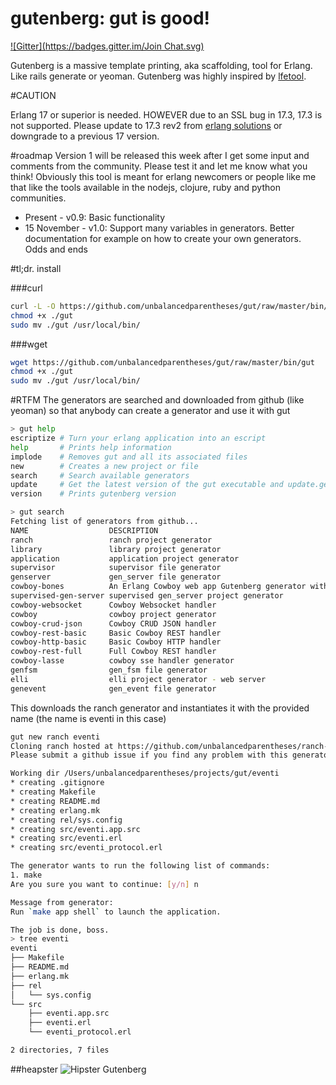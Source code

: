 gutenberg: gut is good!
=========
[![Gitter](https://badges.gitter.im/Join Chat.svg)](https://gitter.im/unbalancedparentheses/gut?utm_source=badge&utm_medium=badge&utm_campaign=pr-badge&utm_content=badge)

Gutenberg is a massive template printing, aka scaffolding, tool for Erlang. Like rails generate or yeoman.
Gutenberg was highly inspired by [lfetool](https://github.com/lfe/lfetool).

#CAUTION

Erlang 17 or superior is needed. HOWEVER due to an SSL bug in 17.3, 17.3 is not supported. Please update to 17.3 rev2 from [erlang solutions](https://www.erlang-solutions.com/downloads/download-erlang-otp) or downgrade to a previous 17 version.

#roadmap
Version 1 will be released this week after I get some input and comments from the community. Please test it and let me know what you think! Obviously this tool is meant for erlang newcomers or people like me that like the tools available in the nodejs, clojure, ruby and python communities.

- Present - v0.9: Basic functionality
- 15 November - v1.0: Support many variables in generators. Better documentation for example on how to create your own generators. Odds and ends

#tl;dr. install

###curl
```bash
curl -L -O https://github.com/unbalancedparentheses/gut/raw/master/bin/gut
chmod +x ./gut
sudo mv ./gut /usr/local/bin/
```

###wget
```bash
wget https://github.com/unbalancedparentheses/gut/raw/master/bin/gut
chmod +x ./gut
sudo mv ./gut /usr/local/bin/
```

#RTFM
The generators are searched and downloaded from github (like yeoman) so that anybody can create a generator and use it with gut
```bash
> gut help
escriptize # Turn your erlang application into an escript
help       # Prints help information
implode    # Removes gut and all its associated files
new        # Creates a new project or file
search     # Search available generators
update     # Get the latest version of the gut executable and update.gens
version    # Prints gutenberg version
```

```bash
> gut search
Fetching list of generators from github...
NAME                  DESCRIPTION                                                                     OWNER                 STARS
ranch                 ranch project generator                                                         unbalancedparentheses     3
library               library project generator                                                       jfacorro                  2
application           application project generator                                                   jfacorro                  2
supervisor            supervisor file generator                                                       unbalancedparentheses     2
genserver             gen_server file generator                                                       unbalancedparentheses     2
cowboy-bones          An Erlang Cowboy web app Gutenberg generator with i18n, templating, and more    gmr                       2
supervised-gen-server supervised gen_server project generator                                         jfacorro                  2
cowboy-websocket      Cowboy Websocket handler                                                        igaray                    1
cowboy                cowboy project generator                                                        unbalancedparentheses     1
cowboy-crud-json      Cowboy CRUD JSON handler                                                        igaray                    1
cowboy-rest-basic     Basic Cowboy REST handler                                                       igaray                    1
cowboy-http-basic     Basic Cowboy HTTP handler                                                       igaray                    1
cowboy-rest-full      Full Cowboy REST handler                                                        igaray                    1
cowboy-lasse          cowboy sse handler generator                                                    jfacorro                  0
genfsm                gen_fsm file generator                                                          jfacorro                  0
elli                  elli project generator - web server                                             jfacorro                  0
genevent              gen_event file generator                                                        jfacorro                  0
```

This downloads the ranch generator and instantiates it with the provided name (the name is eventi in this case)
```bash
gut new ranch eventi
Cloning ranch hosted at https://github.com/unbalancedparentheses/ranch-gutenberg-generator
Please submit a github issue if you find any problem with this generator

Working dir /Users/unbalancedparentheses/projects/gut/eventi
* creating .gitignore
* creating Makefile
* creating README.md
* creating erlang.mk
* creating rel/sys.config
* creating src/eventi.app.src
* creating src/eventi.erl
* creating src/eventi_protocol.erl

The generator wants to run the following list of commands:
1. make
Are you sure you want to continue: [y/n] n

Message from generator:
Run `make app shell` to launch the application.

The job is done, boss.
> tree eventi
eventi
├── Makefile
├── README.md
├── erlang.mk
├── rel
│   └── sys.config
└── src
    ├── eventi.app.src
    ├── eventi.erl
    └── eventi_protocol.erl

2 directories, 7 files
```

##heapster
![Hipster Gutenberg](https://raw.githubusercontent.com/unbalancedparentheses/gut/master/gutenberg.jpg)
